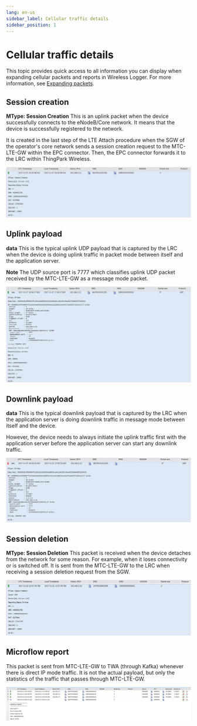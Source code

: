 ```yaml
---
lang: en-us
sidebar_label: Cellular traffic details
sidebar_position: 1
---
```


# Cellular traffic details

This topic provides quick access to all information you can display when
expanding cellular packets and reports in Wireless Logger. For more
information, see [Expanding packets](../analyzing/expand-packets).

## Session creation

**MType: Session Creation** This is an uplink
packet when the device successfully connects to the eNodeB/Core network.
It means that the device is successfully registered to the network.

It is created in the last step of the LTE Attach procedure when the SGW
of the operator's core network sends a session creation request to the
MTC-LTE-GW within the EPC connector. Then, the EPC connector forwards it
to the LRC within ThingPark Wireless.

![](./_images/session-creation.png)

## Uplink payload

**data** This is the typical uplink UDP
payload that is captured by the LRC when the device is doing uplink
traffic in packet mode between itself and the application server.

**Note** The UDP source port is 7777 which classifies uplink UDP packet
received by the MTC-LTE-GW as a message mode packet.

![](./_images/uplink-payload.png)

## Downlink payload

**data** This is the typical downlink
payload that is captured by the LRC when the application server is doing
downlink traffic in message mode between itself and the device.

However, the device needs to always initiate the uplink traffic first
with the application server before the application server can start any
downlink traffic.

![](./_images/downlink-payload.png)

## Session deletion

**MType: Session Deletion** This packet is
received when the device detaches from the network for some reason. For
example, when it loses connectivity or is switched off. It is sent from
the MTC-LTE-GW to the LRC when receiving a session deletion request from
the SGW.

![](./_images/session-deletion.png)

## Microflow report

This packet is sent
from MTC-LTE-GW to TWA (through Kafka) whenever there is direct IP mode
traffic. It is not the actual payload, but only the statistics of the
traffic that passes through MTC-LTE-GW.

![](./_images/microflow-reports.png)

